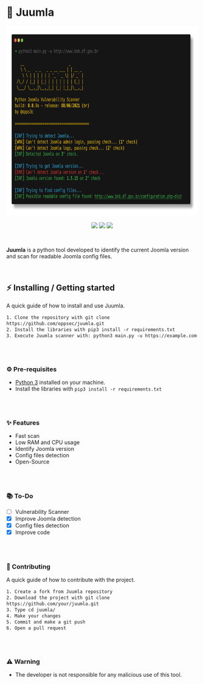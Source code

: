 # 🦁 Juumla
<div align="center">
    <img src="./design/out.png" width="700" height="500">
</div>

<p align="center">
    <img src="https://img.shields.io/github/license/oppsec/juumla?color=orange&logo=github&logoColor=orange&style=for-the-badge">
    <img src="https://img.shields.io/github/issues/oppsec/juumla?color=orange&logo=github&logoColor=orange&style=for-the-badge">
    <img src="https://img.shields.io/github/stars/oppsec/juumla?color=orange&label=STARS&logo=github&logoColor=orange&style=for-the-badge">
</p>

<br>

<p> <b>Juumla</b> is a python tool developed to identify the current Joomla version and scan for readable Joomla config files. </p>

<br>

## ⚡ Installing / Getting started

<p> A quick guide of how to install and use Juumla. </p>

```
1. Clone the repository with git clone https://github.com/oppsec/juumla.git
2. Install the libraries with pip3 install -r requirements.txt
3. Execute Juumla scanner with: python3 main.py -u https://example.com
```

<br><br>

### ⚙️ Pre-requisites
- [Python 3](https://www.python.org/downloads/) installed on your machine.
- Install the libraries with `pip3 install -r requirements.txt`

<br><br>

### ✨ Features
- Fast scan
- Low RAM and CPU usage
- Identify Joomla version
- Config files detection
- Open-Source

<br><br>

### 📚 To-Do
- [ ] Vulnerability Scanner
- [x] Improve Joomla detection
- [x] Config files detection
- [x] Improve code

<br><br>

### 🔨 Contributing

A quick guide of how to contribute with the project.

```
1. Create a fork from Juumla repository
2. Download the project with git clone https://github.com/your/juumla.git
3. Type cd juumla/
4. Make your changes
5. Commit and make a git push
6. Open a pull request
```

<br><br>

### ⚠️ Warning
- The developer is not responsible for any malicious use of this tool.